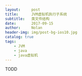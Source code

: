 ```yaml
---
layout:     post
title:      JVM虚拟机执行子系统
subtitle:   类文件结构
date:       2017-09-15
author:     Nolan
header-img: img/post-bg-ios10.jpg
catalog: true
tags:
    - JVM
    - java
    - java虚拟机
---
```


TODD



